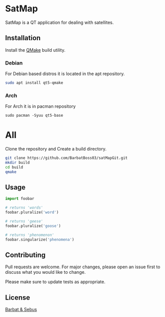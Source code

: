 # SatMap

SatMap is a QT application for dealing with satellites.

## Installation

Install the [QMake](https://doc.qt.io/qt-5/qmake-manual.html) build utility.

### Debian

For Debian based distros it is located in the apt repository.

```bash
sudo apt install qt5-qmake
```

### Arch

For Arch it is in pacman repository

```
sudo pacman -Syuu qt5-base
```

# All

Clone the repository and Create a build directory.

```bash
git clone https://github.com/BarbatBoss03/satMapGit.git
mkdir build
cd build
qmake
```

## Usage

```python
import foobar

# returns 'words'
foobar.pluralize('word')

# returns 'geese'
foobar.pluralize('goose')

# returns 'phenomenon'
foobar.singularize('phenomena')
```

## Contributing
Pull requests are welcome. For major changes, please open an issue first to discuss what you would like to change.

Please make sure to update tests as appropriate.

## License
[Barbat & Sebus](https://choosealicense.com/licenses/mit/)